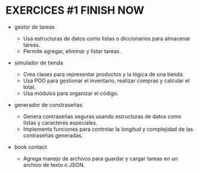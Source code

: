 # EXERCICES #1 FINISH NOW

<!-- - calculator

  - Usa funciones para cada operación matemática (suma, resta, multiplicación, división).
  - Implementa manejo de errores (por ejemplo, división por cero). -->

- gestor de tareas

  - Usa estructuras de datos como listas o diccionarios para almacenar tareas.
  - Permite agregar, eliminar y listar tareas.

- simulador de tienda

  - Crea clases para representar productos y la lógica de una tienda.
  - Usa POO para gestionar el inventario, realizar compras y calcular el total.
  - Usa módulos para organizar el código.

- generador de constraseñas

  - Genera contraseñas seguras usando estructuras de datos como listas y caracteres especiales.
  - Implementa funciones para controlar la longitud y complejidad de las contraseñas generadas.

- book contact

  - Agrega manejo de archivos para guardar y cargar tareas en un archivo de texto o JSON.
